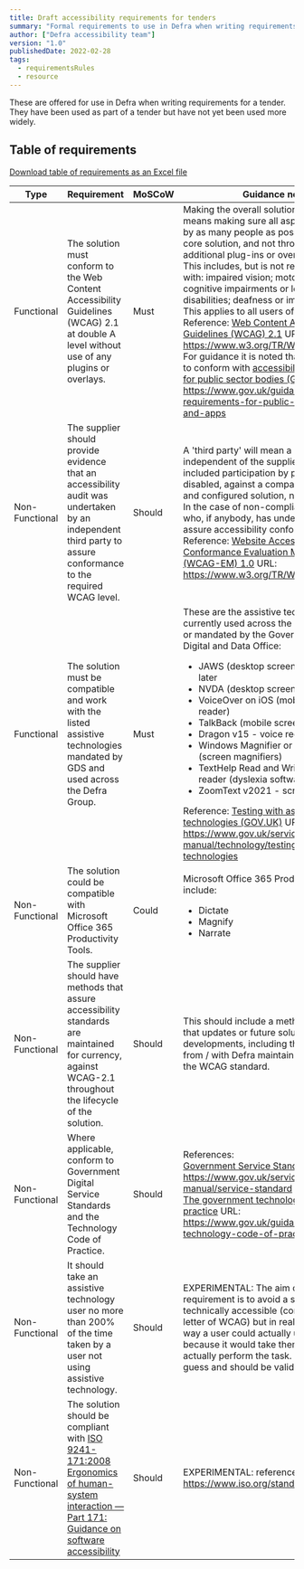 ```yaml
---
title: Draft accessibility requirements for tenders
summary: "Formal requirements to use in Defra when writing requirements for tenders."
author: ["Defra accessibility team"]
version: "1.0"
publishedDate: 2022-02-28
tags:
  - requirementsRules
  - resource
---
```

These are offered for use in Defra when writing requirements for a tender. They have been used as part of a tender but have not yet been used more widely.

## Table of requirements

[Download table of requirements as an Excel file](/accessibility/documents/accessibility-requirements/draft-accessibility-requirements-tenders.xlsx)

| Type | Requirement | MoSCoW | Guidance notes |
|---|---|---|---|
| Functional | The solution must conform to the Web Content Accessibility Guidelines (WCAG) 2.1 at double A level without use of any plugins or overlays. | Must | Making the overall solution accessible means making sure all aspects can be used by as many people as possible within the core solution, and not through the use of additional plug-ins or overlays.<br>This includes, but is not restricted to, those with: impaired vision; motor difficulties; cognitive impairments or learning disabilities; deafness or impaired hearing.<br>This applies to all users of the system. <br>Reference: [Web Content Accessibility Guidelines (WCAG) 2.1](https://www.w3.org/TR/WCAG21/) URL: https://www.w3.org/TR/WCAG21/ <br>For guidance it is noted that we are required to conform with [accessibility requirements for public sector bodies (GOV.UK)](https://www.gov.uk/guidance/accessibility-requirements-for-public-sector-websites-and-apps) URL: https://www.gov.uk/guidance/accessibility-requirements-for-public-sector-websites-and-apps  |
| Non-Functional | The supplier should provide evidence that an accessibility audit was undertaken by an independent third party to assure conformance to the required WCAG level. | Should | A 'third party' will mean a party independent of the supplier, who has included participation by people who are disabled, against a comparable installed and configured solution, not a base version. <br>In the case of non-compliance, please state who, if anybody, has undertaken an audit to assure accessibility conformance. <br>Reference: [Website Accessibility Conformance Evaluation Methodology (WCAG-EM) 1.0](https://www.w3.org/TR/WCAG-EM/) URL: https://www.w3.org/TR/WCAG-EM/  |
| Functional | The solution must be compatible and work with the listed assistive technologies mandated by GDS and used across the Defra Group. | Must | These are the assistive technologies currently used across the Defra Group and / or mandated by the Government Central Digital and Data Office:<ul><li>JAWS (desktop screen reader) 2019 or later</li><li>NVDA (desktop screen reader)</li><li>VoiceOver on iOS (mobile screen reader)</li><li>TalkBack (mobile screen reader)</li><li>Dragon v15 - voice recognition</li><li>Windows Magnifier or Apple Zoom (screen magnifiers)</li><li>TextHelp Read and Write v12 - screen reader (dyslexia software aid)</li><li>ZoomText v2021 - screen magnifier</li></ul>Reference: [Testing with assistive technologies (GOV.UK)](https://www.gov.uk/service-manual/technology/testing-with-assistive-technologies) URL: https://www.gov.uk/service-manual/technology/testing-with-assistive-technologies  |
| Non-Functional | The solution could be compatible with Microsoft Office 365 Productivity Tools. | Could | Microsoft Office 365 Productivity Tools include:<ul><li>Dictate</li><li>Magnify</li><li>Narrate</li></ul> |
| Non-Functional | The supplier should have methods that assure accessibility standards are maintained for currency, against WCAG-2.1 throughout the lifecycle of the solution. | Should | This should include a method for assuring that updates or future solution developments, including those initiated from / with Defra maintain accessibility to the WCAG standard. |
| Non-Functional | Where applicable, conform to Government Digital Service Standards and the Technology Code of Practice. | Should | References:<br>[Government Service Standard](https://www.gov.uk/service-manual/service-standard) URL: https://www.gov.uk/service-manual/service-standard <br>[The government technology code of practice](https://www.gov.uk/guidance/the-technology-code-of-practice) URL: https://www.gov.uk/guidance/the-technology-code-of-practice  |
| Non-Functional | It should take an assistive technology user no more than 200% of the time taken by a user not using assistive technology. | Should | EXPERIMENTAL: The aim of this requirement is to avoid a system being technically accessible (conforms to the letter of WCAG) but in reality there is no way a user could actually use it for their role because it would take them too long to actually perform the task. The 200% is a guess and should be validated. |
| Non-Functional | The solution should be compliant with [ISO 9241-171:2008 Ergonomics of human-system interaction — Part 171: Guidance on software accessibility](https://www.iso.org/standard/39080.html) | Should | EXPERIMENTAL: reference URL is https://www.iso.org/standard/39080.html |                                                                                                             
